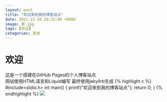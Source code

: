 ```yaml
---
layout: post
title: "欢迎来到我的博客站点"
date: 2021-12-28 19:32:00 +0800
image: 家.jpg
tags: [欢迎]
categories: 其他
---
```

# 欢迎
这是一个搭建在GitHub Pages的个人博客站点
<br>网站使用HTML语言和Liquid编写 最终使用jekyllrb生成
{% highlight c %}
#include<stdio.h>
int main()
{
    printf("欢迎来到我的博客站点");
    return 0;
}
{% endhighlight %}
![]({{site.baseurl}}{{site.MD_img_Dir}}/欢迎.jpg)
